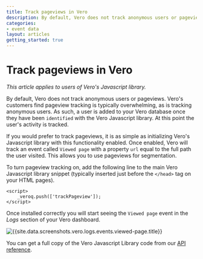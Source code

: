 ```yaml
---
title: Track pageviews in Vero
description: By default, Vero does not track anonymous users or pageviews. Vero's customers find pageview tracking is typically overwhelming, as is tracking anonymous users. As such, a user is added to your Vero database once they have been identified with the Vero Javascript library. At this point the user's activity is tracked.
categories:
- event data
layout: articles
getting_started: true
---
```


# Track pageviews in Vero

*This article applies to users of Vero's Javascript library.*

By default, Vero does not track anonymous users or pageviews. Vero's customers find pageview tracking is typically overwhelming, as is tracking anonymous users. As such, a user is added to your Vero database once they have been `identified` with the Vero Javascript library. At this point the user's activity is tracked.

If you would prefer to track pageviews, it is as simple as initializing Vero's Javascript library with this functionality enabled. Once enabled, Vero will track an event called `Viewed page` with a property `url` equal to the full path the user visited. This allows you to use pageviews for segmentation.

To turn pageview tracking on, add the following line to the main Vero Javascript library snippet (typically inserted just before the `</head>` tag on your HTML pages).

    <script>
        _veroq.push(['trackPageview']);
    </script>

Once installed correctly you will start seeing the `Viewed page` event in the *Logs* section of your Vero dashboard. 

![{{site.data.screenshots.vero.logs.events.viewed-page.title}}]({{site.data.screenshots.vero.logs.events.viewed-page.image}})


You can get a full copy of the Vero Javascript Library code from our [API reference]({{site.data.links.vero_api}}).
